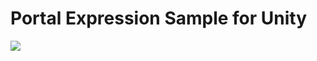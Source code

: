 # Portal Expression Sample for Unity
 
[![](https://img.youtube.com/vi/KAQZup4a-GI/0.jpg)](https://www.youtube.com/watch?v=KAQZup4a-GI)
